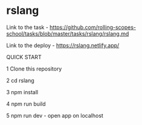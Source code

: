 # rslang

Link to the task - https://github.com/rolling-scopes-school/tasks/blob/master/tasks/rslang/rslang.md

Link to the deploy - https://rslang.netlify.app/

QUICK START

1 Clone this repository

2 cd rslang

3 npm install

4 npm run build

5 npm run dev - open app on localhost